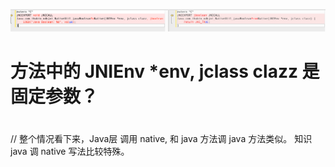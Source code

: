 ![image](art/image.png)

# 方法中的 JNIEnv *env, jclass clazz 是固定参数？

#

// 整个情况看下来，Java层 调用 native, 和 java 方法调 java 方法类似。 知识 java
调 native 写法比较特殊。
